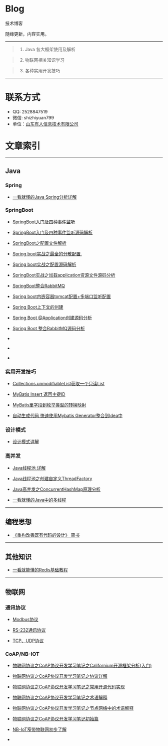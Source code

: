 # Blog

技术博客

随缘更新，内容实用。

***
> 1. Java 各大框架使用及解析

> 2. 物联网相关知识学习

> 3. 各种实用开发技巧

***

# 联系方式

* QQ: 2528847519
* 微信: shizhiyuan799
* 单位：[山东有人信息技术有限公司](http://www.sdusr.com/)

# 文章索引

***
## Java

### Spring

- [一看就懂的Java Spring分析详解](https://github.com/AmbitionLofty/Blog/blob/master/Java/Spring/%E4%B8%80%E7%9C%8B%E5%B0%B1%E6%87%82%E7%9A%84Java%20Spring%E5%88%86%E6%9E%90%E8%AF%A6%E8%A7%A3.md)


### SpringBoot


- [SpringBoot入门及四种事件监听](https://github.com/AmbitionLofty/Blog/blob/master/Java/SpringBoot/SpringBoot%E5%85%A5%E9%97%A8%E5%8F%8A%E5%9B%9B%E7%A7%8D%E4%BA%8B%E4%BB%B6%E7%9B%91%E5%90%AC.md)


- [SpringBoot入门及四种事件监听源码解析](https://github.com/AmbitionLofty/Blog/blob/master/Java/SpringBoot/SpringBoot%E5%85%A5%E9%97%A8%E5%8F%8A%E5%9B%9B%E7%A7%8D%E4%BA%8B%E4%BB%B6%E7%9B%91%E5%90%AC%E6%BA%90%E7%A0%81%E8%A7%A3%E6%9E%90.md)



- [SpringBoot之配置文件解析](https://github.com/AmbitionLofty/Blog/blob/master/Java/SpringBoot/SpringBoot%E4%B9%8B%E9%85%8D%E7%BD%AE%E6%96%87%E4%BB%B6%E8%A7%A3%E6%9E%90.md)

- [Spring boot实战之最全的分散配置.](https://github.com/AmbitionLofty/Blog/blob/master/Java/SpringBoot/Spring%20boot%E5%AE%9E%E6%88%98%E4%B9%8B%E6%9C%80%E5%85%A8%E7%9A%84%E5%88%86%E6%95%A3%E9%85%8D%E7%BD%AE.md)


- [Spring boot实战之配置源码解析](https://github.com/AmbitionLofty/Blog/blob/master/Java/SpringBoot/Spring%20boot%E5%AE%9E%E6%88%98%E4%B9%8B%E9%85%8D%E7%BD%AE%E6%BA%90%E7%A0%81%E8%A7%A3%E6%9E%90.md)


- [SpringBoot实战之加载application资源文件源码分析](https://github.com/AmbitionLofty/Blog/blob/master/Java/SpringBoot/SpringBoot%E5%AE%9E%E6%88%98%E4%B9%8B%E5%8A%A0%E8%BD%BDapplication%E8%B5%84%E6%BA%90%E6%96%87%E4%BB%B6%E6%BA%90%E7%A0%81%E5%88%86%E6%9E%90.md)


- [SpringBoot整合RabbitMQ](https://github.com/AmbitionLofty/Blog/blob/master/Java/SpringBoot/SpringBoot%E6%95%B4%E5%90%88RabbitMQ.md)


- [Spring boot内嵌容器tomcat配置+多端口监听配置](https://github.com/AmbitionLofty/Blog/blob/master/Java/SpringBoot/Spring%20boot%E5%86%85%E5%B5%8C%E5%AE%B9%E5%99%A8tomcat%E9%85%8D%E7%BD%AE.md)


- [Spring Boot上下文的创建](https://github.com/AmbitionLofty/Blog/blob/master/Java/SpringBoot/Spring%20Boot%E4%B8%8A%E4%B8%8B%E6%96%87%E7%9A%84%E5%88%9B%E5%BB%BA.md)


- [Spring Boot @Application创建源码分析](https://github.com/AmbitionLofty/Blog/blob/master/Java/SpringBoot/Spring%20Boot%20%40Application%E5%88%9B%E5%BB%BA%E6%BA%90%E7%A0%81%E5%88%86%E6%9E%90.md)

- [Spring Boot 整合RabbitMQ源码分析](https://github.com/AmbitionLofty/Blog/blob/master/Java/SpringBoot/Spring%20Boot%20%E6%95%B4%E5%90%88RabbitMQ%E6%BA%90%E7%A0%81%E5%88%86%E6%9E%90.md)
- []()
- []()
- []()

### 实用开发技巧

- [Collections.unmodifiableList获取一个只读List](https://github.com/AmbitionLofty/Blog/blob/master/Java/%E5%AE%9E%E7%94%A8%E5%BC%80%E5%8F%91%E6%8A%80%E5%B7%A7/Collections.unmodifiableList%E8%8E%B7%E5%8F%96%E4%B8%80%E4%B8%AA%E5%8F%AA%E8%AF%BBList.md)

- [MyBatis Insert 返回主键ID](https://github.com/AmbitionLofty/Blog/blob/master/Java/%E5%AE%9E%E7%94%A8%E5%BC%80%E5%8F%91%E6%8A%80%E5%B7%A7/MyBatis%20Insert%20%E8%BF%94%E5%9B%9E%E4%B8%BB%E9%94%AEID.md)


- [MyBatis里字段到枚举类型的转换映射](https://github.com/AmbitionLofty/Blog/blob/master/Java/%E5%AE%9E%E7%94%A8%E5%BC%80%E5%8F%91%E6%8A%80%E5%B7%A7/MyBatis%20Insert%20%E8%BF%94%E5%9B%9E%E4%B8%BB%E9%94%AEID.md)


- [自动生成代码 快速使用Mybatis Generator整合到Idea中](https://github.com/AmbitionLofty/Blog/blob/master/Java/%E5%AE%9E%E7%94%A8%E5%BC%80%E5%8F%91%E6%8A%80%E5%B7%A7/%E8%87%AA%E5%8A%A8%E7%94%9F%E6%88%90%E4%BB%A3%E7%A0%81%20%E5%BF%AB%E9%80%9F%E4%BD%BF%E7%94%A8Mybatis%20Generator%E6%95%B4%E5%90%88%E5%88%B0Idea%E4%B8%AD.md)


### 设计模式

- [设计模式详解](https://github.com/AmbitionLofty/Blog/blob/master/%E8%AE%BE%E8%AE%A1%E6%A8%A1%E5%BC%8F/%E8%AE%BE%E8%AE%A1%E6%A8%A1%E5%BC%8F%E8%AF%A6%E8%A7%A3.md)


### 高并发


- [Java线程池 详解](https://github.com/AmbitionLofty/Blog/blob/master/Java/%E9%AB%98%E5%B9%B6%E5%8F%91/Java%E7%BA%BF%E7%A8%8B%E6%B1%A0.md)

- [Java线程池之创建自定义ThreadFactory](https://github.com/AmbitionLofty/Blog/blob/master/Java/%E9%AB%98%E5%B9%B6%E5%8F%91/Java%E7%BA%BF%E7%A8%8B%E6%B1%A0%E4%B9%8B%E5%88%9B%E5%BB%BA%E8%87%AA%E5%AE%9A%E4%B9%89ThreadFactory.md)

- [Java高并发之ConcurrentHashMap原理分析](https://github.com/AmbitionLofty/Blog/blob/master/Java/%E9%AB%98%E5%B9%B6%E5%8F%91/Java%E9%AB%98%E5%B9%B6%E5%8F%91%E4%B9%8BConcurrentHashMap%E5%8E%9F%E7%90%86%E5%88%86%E6%9E%90.md)

- [一看就懂的Java中的多线程](https://github.com/AmbitionLofty/Blog/blob/master/Java/%E9%AB%98%E5%B9%B6%E5%8F%91/%E4%B8%80%E7%9C%8B%E5%B0%B1%E6%87%82%E7%9A%84Java%E4%B8%AD%E7%9A%84%E5%A4%9A%E7%BA%BF%E7%A8%8B.md)



***

## 编程思想

- [《重构改善既有代码的设计》 简书](https://github.com/AmbitionLofty/Blog/blob/master/%E7%BC%96%E7%A8%8B%E6%80%9D%E6%83%B3/%E3%80%8A%E9%87%8D%E6%9E%84%E6%94%B9%E5%96%84%E6%97%A2%E6%9C%89%E4%BB%A3%E7%A0%81%E7%9A%84%E8%AE%BE%E8%AE%A1%E3%80%8B%20%E7%AE%80%E4%B9%A6.md)




***


## 其他知识
- [一看就能懂的Redis基础教程](https://github.com/AmbitionLofty/Blog/blob/master/%E5%85%B6%E4%BB%96%E7%9F%A5%E8%AF%86/%E4%B8%80%E7%9C%8B%E5%B0%B1%E8%83%BD%E6%87%82%E7%9A%84Redis%E5%9F%BA%E7%A1%80%E6%95%99%E7%A8%8B.md)




***


## 物联网

### 通讯协议

- [Modbus协议](https://github.com/AmbitionLofty/Blog/blob/master/%E7%89%A9%E8%81%94%E7%BD%91/%E9%80%9A%E8%AE%AF%E5%8D%8F%E8%AE%AE/Modbus%E5%8D%8F%E8%AE%AE.md)

- [RS-232通讯协议](https://github.com/AmbitionLofty/Blog/blob/master/%E7%89%A9%E8%81%94%E7%BD%91/%E9%80%9A%E8%AE%AF%E5%8D%8F%E8%AE%AE/RS-232%E9%80%9A%E8%AE%AF%E5%8D%8F%E8%AE%AE.md)

- [TCP、UDP协议](https://github.com/AmbitionLofty/Blog/blob/master/%E7%89%A9%E8%81%94%E7%BD%91/%E9%80%9A%E8%AE%AF%E5%8D%8F%E8%AE%AE/TCP%E3%80%81UDP%E5%8D%8F%E8%AE%AE.md)


### CoAP/NB-IOT


- [物联网协议之CoAP协议开发学习笔记之Californium开源框架分析(入门)](https://github.com/AmbitionLofty/Blog/blob/master/%E7%89%A9%E8%81%94%E7%BD%91/NB-Iot/%E7%89%A9%E8%81%94%E7%BD%91%E5%8D%8F%E8%AE%AE%E4%B9%8BCoAP%E5%8D%8F%E8%AE%AE%E5%BC%80%E5%8F%91%E5%AD%A6%E4%B9%A0%E7%AC%94%E8%AE%B0%E4%B9%8BCalifornium%E5%BC%80%E6%BA%90%E6%A1%86%E6%9E%B6%E5%88%86%E6%9E%90(%E5%85%A5%E9%97%A8).md)

- [物联网协议之CoAP协议开发学习笔记之协议详解](https://github.com/AmbitionLofty/Blog/blob/master/%E7%89%A9%E8%81%94%E7%BD%91/NB-Iot/%E7%89%A9%E8%81%94%E7%BD%91%E5%8D%8F%E8%AE%AE%E4%B9%8BCoAP%E5%8D%8F%E8%AE%AE%E5%BC%80%E5%8F%91%E5%AD%A6%E4%B9%A0%E7%AC%94%E8%AE%B0%E4%B9%8B%E5%8D%8F%E8%AE%AE%E8%AF%A6%E8%A7%A3.md)


- [物联网协议之CoAP协议开发学习笔记之常用开源代码实现](https://github.com/AmbitionLofty/Blog/blob/master/%E7%89%A9%E8%81%94%E7%BD%91/NB-Iot/%E7%89%A9%E8%81%94%E7%BD%91%E5%8D%8F%E8%AE%AE%E4%B9%8BCoAP%E5%8D%8F%E8%AE%AE%E5%BC%80%E5%8F%91%E5%AD%A6%E4%B9%A0%E7%AC%94%E8%AE%B0%E4%B9%8B%E5%B8%B8%E7%94%A8%E5%BC%80%E6%BA%90%E4%BB%A3%E7%A0%81%E5%AE%9E%E7%8E%B0.md)

- [物联网协议之CoAP协议开发学习笔记之术语解释](https://github.com/AmbitionLofty/Blog/blob/master/%E7%89%A9%E8%81%94%E7%BD%91/NB-Iot/%E7%89%A9%E8%81%94%E7%BD%91%E5%8D%8F%E8%AE%AE%E4%B9%8BCoAP%E5%8D%8F%E8%AE%AE%E5%BC%80%E5%8F%91%E5%AD%A6%E4%B9%A0%E7%AC%94%E8%AE%B0%E4%B9%8B%E6%9C%AF%E8%AF%AD%E8%A7%A3%E9%87%8A.md)


- [物联网协议之CoAP协议开发学习笔记之节点网络中的术语解释](https://github.com/AmbitionLofty/Blog/blob/master/%E7%89%A9%E8%81%94%E7%BD%91/NB-Iot/%E7%89%A9%E8%81%94%E7%BD%91%E5%8D%8F%E8%AE%AE%E4%B9%8BCoAP%E5%8D%8F%E8%AE%AE%E5%BC%80%E5%8F%91%E5%AD%A6%E4%B9%A0%E7%AC%94%E8%AE%B0%E4%B9%8B%E8%8A%82%E7%82%B9%E7%BD%91%E7%BB%9C%E4%B8%AD%E7%9A%84%E6%9C%AF%E8%AF%AD%E8%A7%A3%E9%87%8A.md)


- [物联网协议之CoAP协议开发学习笔记初始篇](https://github.com/AmbitionLofty/Blog/blob/master/%E7%89%A9%E8%81%94%E7%BD%91/NB-Iot/%E7%89%A9%E8%81%94%E7%BD%91%E5%8D%8F%E8%AE%AE%E4%B9%8BCoAP%E5%8D%8F%E8%AE%AE%E5%BC%80%E5%8F%91%E5%AD%A6%E4%B9%A0%E7%AC%94%E8%AE%B0%E5%88%9D%E5%A7%8B%E7%AF%87.md)



- [NB-IoT窄带物联网初步了解](https://github.com/AmbitionLofty/Blog/blob/master/%E7%89%A9%E8%81%94%E7%BD%91/NB-Iot/NB-IoT%E7%AA%84%E5%B8%A6%E7%89%A9%E8%81%94%E7%BD%91%E5%88%9D%E6%AD%A5%E4%BA%86%E8%A7%A3.md)


- []()

